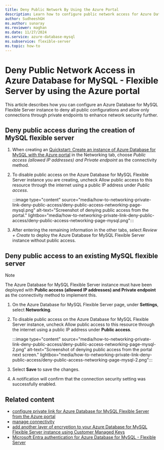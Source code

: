 ```yaml
---
title: Deny Public Network By Using the Azure Portal
description: Learn how to configure public network access for Azure Database for MySQL - Flexible Server by using the Azure portal.
author: SudheeshGH
ms.author: sunaray
ms.reviewer: maghan
ms.date: 11/27/2024
ms.service: azure-database-mysql
ms.subservice: flexible-server
ms.topic: how-to
---
```


# Deny Public Network Access in Azure Database for MySQL - Flexible Server by using the Azure portal

This article describes how you can configure an Azure Database for MySQL Flexible Server instance to deny all public configurations and allow only connections through private endpoints to enhance network security further.

## Deny public access during the creation of MySQL flexible server

1. When creating an [Quickstart: Create an instance of Azure Database for MySQL with the Azure portal](quickstart-create-server-portal.md) in the Networking tab, choose *Public access (allowed IP addresses) and Private endpoint* as the connectivity method.

1. To disable public access on the Azure Database for MySQL Flexible Server instance you are creating, uncheck Allow public access to this resource through the internet using a public IP address under *Public access*.

   :::image type="content" source="media/how-to-networking-private-link-deny-public-access/deny-public-access-networking-page-mysql.png" alt-text="Screenshot of denying public access from the portal." lightbox="media/how-to-networking-private-link-deny-public-access/deny-public-access-networking-page-mysql.png":::

1. After entering the remaining information in the other tabs, select *Review + Create* to deploy the Azure Database for MySQL Flexible Server instance without public access.

## Deny public access to an existing MySQL flexible server

> [!NOTE]  
> The Azure Database for MySQL Flexible Server instance must have been deployed with **Public access (allowed IP addresses) and Private endpoint** as the connectivity method to implement this.

1. On the Azure Database for MySQL Flexible Server page, under **Settings**, select **Networking**.

1. To disable public access on the Azure Database for MySQL Flexible Server instance, uncheck Allow public access to this resource through the internet using a public IP address under **Public access**.

   :::image type="content" source="media/how-to-networking-private-link-deny-public-access/deny-public-access-networking-page-mysql-2.png" alt-text="Screenshot of denying public access from the portal next screen." lightbox="media/how-to-networking-private-link-deny-public-access/deny-public-access-networking-page-mysql-2.png":::

1. Select **Save** to save the changes.

1. A notification will confirm that the connection security setting was successfully enabled.

## Related content

- [configure private link for Azure Database for MySQL Flexible Server from the Azure portal](how-to-networking-private-link-portal.md)
- [manage connectivity](concepts-networking.md)
- [add another layer of encryption to your Azure Database for MySQL Flexible Server instance using Customer Managed Keys](concepts-customer-managed-key.md)
- [Microsoft Entra authentication for Azure Database for MySQL - Flexible Server](concepts-azure-ad-authentication.md)
